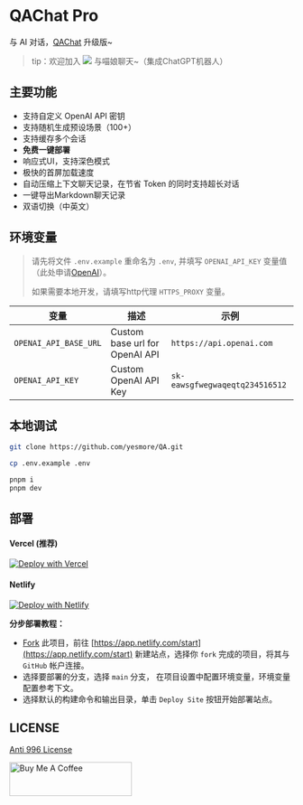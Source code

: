 # QAChat Pro

与 AI 对话，[QAChat](https://github.com/gcloudlab/QA) 升级版~


> tip：欢迎加入 <a href='https://t.me/yesmore_cc'><img src='https://img.shields.io/badge/-Juiçe的秘密基地-fff?logo=Telegram'/></a> 与喵娘聊天~（集成ChatGPT机器人）

<!-- ![预览](./static/cover.png) -->

</div>

## 主要功能

- 支持自定义 OpenAI API 密钥
- 支持随机生成预设场景（100+）
- 支持缓存多个会话
- **免费一键部署**
- 响应式UI，支持深色模式
- 极快的首屏加载速度
- 自动压缩上下文聊天记录，在节省 Token 的同时支持超长对话
- 一键导出Markdown聊天记录
- 双语切换（中英文）


## 环境变量

> 请先将文件 `.env.example` 重命名为 `.env`, 并填写 `OPENAI_API_KEY` 变量值（此处申请[OpenAI](https://platform.openai.com/account/api-keys)）。
> 
> 如果需要本地开发，请填写http代理 `HTTPS_PROXY` 变量。


| 变量                  | 描述                           | 示例                           |
| --------------------- | ------------------------------ | ------------------------------ |
| `OPENAI_API_BASE_URL` | Custom base url for OpenAI API | `https://api.openai.com`       |
| `OPENAI_API_KEY`      | Custom OpenAI API Key          | `sk-eawsgfwegwaqeqtq234516512` |

## 本地调试

```bash
git clone https://github.com/yesmore/QA.git

cp .env.example .env

pnpm i
pnpm dev
```

## 部署

#### Vercel (推荐)

[![Deploy with Vercel](https://vercel.com/button)](https://vercel.com/new/clone?repository-url=https%3A%2F%2Fgithub.com%2Fyesmore%2FQApro&env=OPENAI_API_KEY&envDescription=OpenAI%20API%20Key&envLink=https%3A%2F%2Fplatform.openai.com%2Faccount%2Fapi-keys)

#### Netlify

[![Deploy with Netlify](https://www.netlify.com/img/deploy/button.svg)](https://app.netlify.com/start/deploy?repository=https://github.com/yesmore/QApro#OPENAI_API_KEY=&HTTPS_PROXY=&OPENAI_API_BASE_URL=&HEAD_SCRIPTS=&SECRET_KEY=&OPENAI_API_MODEL=&SITE_PASSWORD=)

**分步部署教程：**

- [Fork](https://github.com/yesmore/QA/fork) 此项目，前往 [https://app.netlify.com/start](https://app.netlify.com/start) 新建站点，选择你 `fork` 完成的项目，将其与 `GitHub` 帐户连接。
- 选择要部署的分支，选择 `main` 分支， 在项目设置中配置环境变量，环境变量配置参考下文。
- 选择默认的构建命令和输出目录，单击 `Deploy Site` 按钮开始部署站点。


## LICENSE

[Anti 996 License](https://github.com/kattgu7/Anti-996-License/blob/master/LICENSE_CN_EN)

<a href="https://www.buymeacoffee.com/yesmore/gallery" target="_blank"><img src="https://cdn.buymeacoffee.com/buttons/v2/default-yellow.png" alt="Buy Me A Coffee" style="height: 60px !important;width: 217px !important;" ></a>